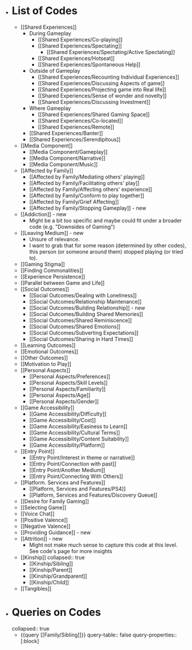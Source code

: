 - # List of Codes
	- [[Shared Experiences]]
		- During Gameplay
			- [[Shared Experiences/Co-playing]]
			- [[Shared Experiences/Spectating]]
				- [[Shared Experiences/Spectating/Active Spectating]]
			- [[Shared Experiences/Hotseat]]
			- [[Shared Experiences/Spontaneous Help]]
		- Outside of Gameplay
			- [[Shared Experiences/Recounting Individual Experiences]]
			- [[Shared Experiences/Discussing Aspects of game]]
			- [[Shared Experiences/Projecting game into Real life]]
			- [[Shared Experiences/Sense of wonder and novelty]]
			- [[Shared Experiences/Discussing Investment]]
		- Where Gameplay
			- [[Shared Experiences/Shared Gaming Space]]
			- [[Shared Experiences/Co-located]]
			- [[Shared Experiences/Remote]]
		- [[Shared Experiences/Banter]]
		- [[Shared Experiences/Serendipitous]]
	- [[Media Component]]
		- [[Media Component/Gameplay]]
		- [[Media Component/Narrative]]
		- [[Media Component/Music]]
	- [[Affected by Family]]
		- [[Affected by Family/Mediating others' playing]]
		- [[Affected by Family/Facilitating others' play]]
		- [[Affected by Family/Affecting others' experience]]
		- [[Affected by Family/Conform to play together]]
		- [[Affected by Family/Grief Affecting]]
		- [[Affected by Family/Stopping Gameplay]] - new
	- [[Addiction]] - new
		- Might be a bit too specific and maybe could fit under a broader code (e.g. "Downsides of Gaming")
	- [[Leaving Medium]] - new
		- Unsure of relevance.
		- I want to grab that for some reason (determined by other codes), this person (or someone around them) stopped playing (or tried to).
	- [[Gaming Stigma]]
	- [[Finding Commonalities]]
	- [[Experience Persistence]]
	- [[Parallel between Game and Life]]
	- [[Social Outcomes]]
		- [[Social Outcomes/Dealing with Loneliness]]
		- [[Social Outcomes/Relationship Maintenance]]
		- [[Social Outcomes/Building Relationship]] - new
		- [[Social Outcomes/Building Shared Memories]]
		- [[Social Outcomes/Shared Reminiscence]]
		- [[Social Outcomes/Shared Emotions]]
		- [[Social Outcomes/Subverting Expectations]]
		- [[Social Outcomes/Sharing in Hard Times]]
	- [[Learning Outcomes]]
	- [[Emotional Outcomes]]
	- [[Other Outcomes]]
	- [[Motivation to Play]]
	- [[Personal Aspects]]
		- [[Personal Aspects/Preferences]]
		- [[Personal Aspects/Skill Levels]]
		- [[Personal Aspects/Familiarity]]
		- [[Personal Aspects/Age]]
		- [[Personal Aspects/Gender]]
	- [[Game Accessibility]]
		- [[Game Accessibility/Difficulty]]
		- [[Game Accessibility/Cost]]
		- [[Game Accessibility/Easiness to Learn]]
		- [[Game Accessibility/Cultural Terms]]
		- [[Game Accessibility/Content Suitability]]
		- [[Game Accessibility/Platform]]
	- [[Entry Point]]
		- [[Entry Point/Interest in theme or narrative]]
		- [[Entry Point/Connection with past]]
		- [[Entry Point/Another Medium]]
		- [[Entry Point/Connecting With Others]]
	- [[Platform. Services and Features]]
		- [[Platform, Services and Features/PS4]]
		- [[Platform, Services and Features/Discovery Queue]]
	- [[Desire for Family Gaming]]
	- [[Selecting Game]]
	- [[Voice Chat]]
	- [[Positive Valence]]
	- [[Negative Valence]]
	- [[Providing Guidance]] - new
	- [[Attrition]] - new
		- Might not make much sense to capture this code at this level. See code's page for more insights
	- [[Kinship]]
	  collapsed:: true
		- [[Kinship/Sibling]]
		- [[Kinship/Parent]]
		- [[Kinship/Grandparent]]
		- [[Kinship/Child]]
	- [[Tangibles]]
- # Queries on Codes
  collapsed:: true
	- {{query [[Family/Sibling]]}}
	  query-table:: false
	  query-properties:: [:block]